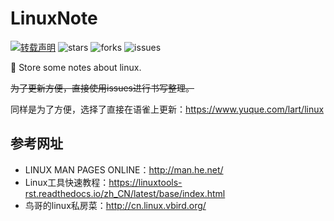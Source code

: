 # LinuxNote

[![转载声明](https://img.shields.io/badge/%E5%8D%8F%E8%AE%AE-%E8%BD%AC%E8%BD%BD%E5%A3%B0%E6%98%8E-red.svg?style=for-the-badge&logo=appveyor)](https://creativecommons.org/licenses/by-nc-sa/4.0/deed.zh)
![stars](https://img.shields.io/github/stars/lartpang/LinuxNote.svg?style=for-the-badge&logo=appveyor)
![forks](https://img.shields.io/github/forks/lartpang/LinuxNote.svg?style=for-the-badge&logo=appveyor)
![issues](https://img.shields.io/github/issues/lartpang/LinuxNote.svg?style=for-the-badge&logo=appveyor)

:penguin: Store some notes about linux.

~~为了更新方便，直接使用issues进行书写整理。~~

同样是为了方便，选择了直接在语雀上更新：https://www.yuque.com/lart/linux

## 参考网址

* LINUX MAN PAGES ONLINE：http://man.he.net/
* Linux工具快速教程：https://linuxtools-rst.readthedocs.io/zh_CN/latest/base/index.html
* 鸟哥的linux私房菜：http://cn.linux.vbird.org/
